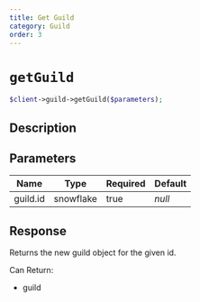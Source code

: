 ```yaml
---
title: Get Guild
category: Guild
order: 3
---
```


# `getGuild`

```php
$client->guild->getGuild($parameters);
```

## Description



## Parameters


Name | Type | Required | Default
--- | --- | --- | ---
guild.id | snowflake | true | *null*

## Response

Returns the new guild object for the given id.

Can Return:

* guild
